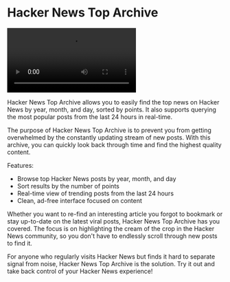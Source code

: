 # Hacker News Top Archive

![product video preview](./top-archived-preview.mp4)

Hacker News Top Archive allows you to easily find the top news on Hacker News by year, month, and day, sorted by points. It also supports querying the most popular posts from the last 24 hours in real-time.

The purpose of Hacker News Top Archive is to prevent you from getting overwhelmed by the constantly updating stream of new posts. With this archive, you can quickly look back through time and find the highest quality content.

Features:

- Browse top Hacker News posts by year, month, and day
- Sort results by the number of points
- Real-time view of trending posts from the last 24 hours
- Clean, ad-free interface focused on content

Whether you want to re-find an interesting article you forgot to bookmark or stay up-to-date on the latest viral posts, Hacker News Top Archive has you covered. The focus is on highlighting the cream of the crop in the Hacker News community, so you don't have to endlessly scroll through new posts to find it.

For anyone who regularly visits Hacker News but finds it hard to separate signal from noise, Hacker News Top Archive is the solution. Try it out and take back control of your Hacker News experience!

